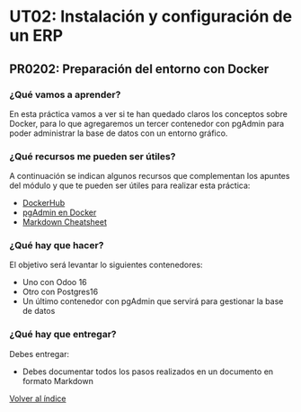 # UT02: Instalación y configuración de un ERP

## PR0202: Preparación del entorno con Docker

### ¿Qué vamos a aprender?

En esta práctica vamos a ver si te han quedado claros los conceptos sobre Docker, para lo que agregaremos un tercer contenedor con pgAdmin para poder administrar la base de datos con un entorno gráfico.

### ¿Qué recursos me pueden ser útiles?

A continuación se indican algunos recursos que complementan los apuntes del módulo y que te pueden ser útiles para realizar esta práctica:

- [DockerHub](https://hub.docker.com/)
- [pgAdmin en Docker](https://medium.com/@marvinjungre/get-postgresql-and-pgadmin-4-up-and-running-with-docker-4a8d81048aea)
- [Markdown Cheatsheet](https://commonmark.org/help/)

### ¿Qué hay que hacer?

El objetivo será levantar lo siguientes contenedores:

- Uno con Odoo 16 
- Otro con Postgres16
- Un último contenedor con pgAdmin que servirá para gestionar la base de datos

### ¿Qué hay que entregar?

Debes entregar:

- Debes documentar todos los pasos realizados en un documento en formato Markdown



[Volver al índice](../index.html)